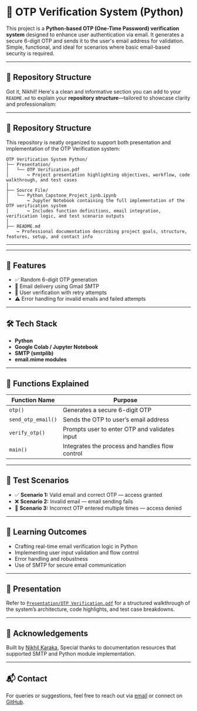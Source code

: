 # 🔐 OTP Verification System (Python)

This project is a **Python-based OTP (One-Time Password) verification system** designed to enhance user authentication via email. It generates a secure 6-digit OTP and sends it to the user's email address for validation. Simple, functional, and ideal for scenarios where basic email-based security is required.

---

## 📁 Repository Structure

Got it, Nikhil! Here's a clean and informative section you can add to your `README.md` to explain your **repository structure**—tailored to showcase clarity and professionalism:

---

## 📁 Repository Structure

This repository is neatly organized to support both presentation and implementation of the OTP Verification system:

```
OTP Verification System Python/
├── Presentation/
│   └── OTP Verification.pdf
│       ↪️ Project presentation highlighting objectives, workflow, code walkthrough, and test cases
│
├── Source File/
│   └── Python_Capstone_Project_iynb.ipynb
│       ↪️ Jupyter Notebook containing the full implementation of the OTP verification system
│       ↪️ Includes function definitions, email integration, verification logic, and test scenario outputs
│
├── README.md
    ↪️ Professional documentation describing project goals, structure, features, setup, and contact info
```

---


---

## 🚀 Features

- ✅ Random 6-digit OTP generation
- 📧 Email delivery using Gmail SMTP
- 🔁 User verification with retry attempts
- ⚠️ Error handling for invalid emails and failed attempts

---

## 🛠️ Tech Stack

- **Python**
- **Google Colab / Jupyter Notebook**
- **SMTP (smtplib)**
- **email.mime modules**

---

## 🧩 Functions Explained

| Function Name       | Purpose |
|---------------------|---------|
| `otp()`             | Generates a secure 6-digit OTP |
| `send_otp_email()`  | Sends the OTP to user’s email address |
| `verify_otp()`      | Prompts user to enter OTP and validates input |
| `main()`            | Integrates the process and handles flow control |

---

## 🧪 Test Scenarios

- ✅ **Scenario 1:** Valid email and correct OTP — access granted
- ❌ **Scenario 2:** Invalid email — email sending fails
- 🔁 **Scenario 3:** Incorrect OTP entered multiple times — access denied

---

## 🎯 Learning Outcomes

- Crafting real-time email verification logic in Python
- Implementing user input validation and flow control
- Error handling and robustness
- Use of SMTP for secure email communication

---

## 📖 Presentation

Refer to [`Presentation/OTP Verification.pdf`](Presentation/OTP%20Verification.pdf) for a structured walkthrough of the system’s architecture, code highlights, and test case breakdowns.

---

## 🤝 Acknowledgements

Built by [Nikhil Karaka](mailto:karakanikhil2003@gmail.com), Special thanks to documentation resources that supported SMTP and Python module implementation.

---


## 📬 Contact

For queries or suggestions, feel free to reach out via [email](mailto:karakanikhil2003@gmail.com) or connect on [GitHub](https://github.com/karakanikhil2003).
